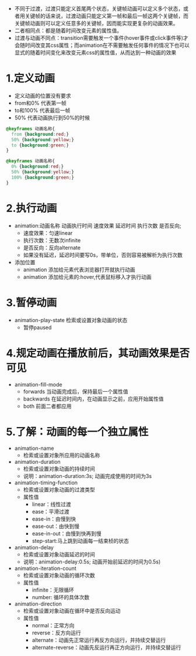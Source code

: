 - 不同于过渡，过渡只能定义首尾两个状态，关键帧动画可以定义多个状态，或者用关键帧的话来说，过渡动画只能定义第一帧和最后一帧这两个关键帧，而关键帧动画则可以定义任意多的关键帧，因而能实现更复杂的动画效果。
- 二者相同点：都是随着时间改变元素的属性值。
- 过渡与动画不同点：transition需要触发一个事件(hover事件或click事件等)才会随时间改变其css属性；而animation在不需要触发任何事件的情况下也可以显式的随着时间变化来改变元素css的属性值，从而达到一种动画的效果
<a name="PwLkI"></a>
# 1.定义动画

- 定义动画的位置没有要求
- from和0% 代表第一帧
- to和100% 代表最后一帧
- 50% 代表动画执行到50%的时候
```css
@keyframes 动画名称{
  from {background:red;}
  50% {background:yellow;}
  to {background:green;}
}
```
```css
@keyframes 动画名称{
  0% {background:red;}
  50% {background:yellow;}
  100% {background:green;}
}
```
<a name="Rswoa"></a>
# 2.执行动画

- animation:动画名称  动画执行时间  速度效果  延迟时间  执行次数  是否反向;
   - 速度效果：匀速linear
   - 执行次数：无数次infinite
   - 是否反向：反向alternate
   - 如果没有延迟，延迟时间要写0s，带单位，否则容易被解析为执行次数
- 添加位置
   - animation 添加给元素代表浏览器打开就执行动画
   - animation 添加给元素的:hover,代表鼠标移入才执行动画
<a name="XminP"></a>
# 3.暂停动画

- animation-play-state 检索或设置对象动画的状态
   - 暂停paused
<a name="W1MN0"></a>
# 4.规定动画在播放前后，其动画效果是否可见

- animation-fill-mode 
   - forwards	当动画完成后，保持最后一个属性值
   - backwards 在延迟时间内，在动画显示之前，应用开始属性值
   - both 前面二者都应用

<a name="pRjR9"></a>
# 5.了解：动画的每一个独立属性

- animation-name
   - 检索或设置对象所应用的动画名称
- animation-duration 
   - 检索或设置对象动画的持续时间
   - 说明：animation-duration:3s; 动画完成使用的时间为3s
- animation-timing-function 
   - 检索或设置对象动画的过渡类型
   - 属性值
      - linear：线性过渡
      - ease：平滑过渡
      - ease-in：由慢到快
      - ease-out：由快到慢
      - ease-in-out：由慢到快再到慢
      - step-start:马上跳到动画每一结束桢的状态
- animation-delay
   - 检索或设置对象动画延迟的时间
   - 说明：animation-delay:0.5s; 动画开始前延迟的时间为0.5s)
- animation-iteration-count 
   - 检索或设置对象动画的循环次数
   - 属性值
      - infinite：无限循环
      - number: 循环的具体次数
- animation-direction 
   - 检索或设置对象动画在循环中是否反向运动
   - 属性值
      - normal：正常方向
      - reverse：反方向运行
      - alternate：动画先正常运行再反方向运行，并持续交替运行
      - alternate-reverse：动画先反运行再正方向运行，并持续交替运行


